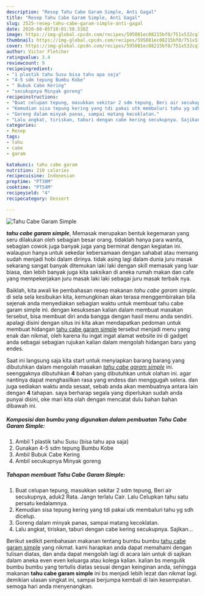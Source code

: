 ```yaml
---
description: "Resep Tahu Cabe Garam Simple, Anti Gagal"
title: "Resep Tahu Cabe Garam Simple, Anti Gagal"
slug: 2525-resep-tahu-cabe-garam-simple-anti-gagal
date: 2020-08-05T10:01:50.530Z
image: https://img-global.cpcdn.com/recipes/595081ec08215bf0/751x532cq70/tahu-cabe-garam-simple-foto-resep-utama.jpg
thumbnail: https://img-global.cpcdn.com/recipes/595081ec08215bf0/751x532cq70/tahu-cabe-garam-simple-foto-resep-utama.jpg
cover: https://img-global.cpcdn.com/recipes/595081ec08215bf0/751x532cq70/tahu-cabe-garam-simple-foto-resep-utama.jpg
author: Victor Fletcher
ratingvalue: 3.4
reviewcount: 9
recipeingredient:
- "1 plastik tahu Susu bisa tahu apa saja"
- "4-5 sdm tepung Bumbu Kobe"
- " Bubuk Cabe Kering"
- "secukupnya Minyak goreng"
recipeinstructions:
- "Buat celupan tepung, masukkan sekitar 2 sdm tepung, Beri air secukupnya, aduk2 Rata. Jangn terlalu Cair. Lalu Celupkan tahu satu persatu kedalamnya."
- "Kemudian sisa tepung kering yang tdi pakai utk membaluri tahu yg sdh dicelup."
- "Goreng dalam minyak panas, sampai matang kecoklatan."
- "Lalu angkat, tiriskan, taburi dengan cabe kering secukupnya. Sajikan..."
categories:
- Resep
tags:
- tahu
- cabe
- garam

katakunci: tahu cabe garam 
nutrition: 210 calories
recipecuisine: Indonesian
preptime: "PT30M"
cooktime: "PT54M"
recipeyield: "4"
recipecategory: Dessert

---
```



![Tahu Cabe Garam Simple](https://img-global.cpcdn.com/recipes/595081ec08215bf0/751x532cq70/tahu-cabe-garam-simple-foto-resep-utama.jpg)

<b><i>tahu cabe garam simple</i></b>, Memasak merupakan bentuk kegemaran yang seru dilakukan oleh sebagian besar orang. tidaklah hanya para wanita, sebagian cowok juga banyak juga yang berminat dengan kegiatan ini. walaupun hanya untuk sekedar kebersamaan dengan sahabat atau memang sudah menjadi hobi dalam dirinya. tidak asing lagi dalam dunia juru masak sekarang sangat banyak ditemukan laki laki dengan skill memasak yang luar biasa, dan lebih banyak juga kita saksikan di aneka rumah makan dan cafe yang mempekerjakan juru masak laki laki sebagai juru masak terbaik nya.



Baiklah, kita awali ke pembahasan resep makanan <i>tahu cabe garam simple</i>. di sela sela kesibukan kita, kemungkinan akan terasa menggembirakan bila sejenak anda menyediakan sebagian waktu untuk membuat tahu cabe garam simple ini. dengan kesuksesan kalian dalam membuat masakan tersebut, bisa membuat diri anda bangga dengan hasil menu anda sendiri. apalagi disini dengan situs ini kita akan mendapatkan pedoman untuk membuat hidangan <u>tahu cabe garam simple</u> tersebut menjadi menu yang enak dan nikmat, oleh karena itu ingat ingat alamat website ini di gadget anda sebagai sebagian rujukan kalian dalam mengolah hidangan baru yang endes.


Saat ini langsung saja kita start untuk menyiapkan barang barang yang dibutuhkan dalam mengolah masakan <u><i>tahu cabe garam simple</i></u> ini. seenggaknya dibutuhkan <b>4</b> bahan yang dibutuhkan untuk olahan ini. agar nantinya dapat menghasilkan rasa yang endess dan menggugah selera. dan juga sediakan waktu anda sesaat, sebab anda akan membuatnya antara lain dengan <b>4</b> tahapan. saya berharap segala yang diperlukan sudah anda punyai disini, oke mari kita olah dengan mencatat dulu bahan bahan dibawah ini.

<!--inarticleads1-->

##### Komposisi dan bumbu yang digunakan dalam pembuatan Tahu Cabe Garam Simple:

1. Ambil 1 plastik tahu Susu (bisa tahu apa saja)
1. Gunakan 4-5 sdm tepung Bumbu Kobe
1. Ambil  Bubuk Cabe Kering
1. Ambil secukupnya Minyak goreng




<!--inarticleads2-->

##### Tahapan membuat Tahu Cabe Garam Simple:

1. Buat celupan tepung, masukkan sekitar 2 sdm tepung, Beri air secukupnya, aduk2 Rata. Jangn terlalu Cair. Lalu Celupkan tahu satu persatu kedalamnya.
1. Kemudian sisa tepung kering yang tdi pakai utk membaluri tahu yg sdh dicelup.
1. Goreng dalam minyak panas, sampai matang kecoklatan.
1. Lalu angkat, tiriskan, taburi dengan cabe kering secukupnya. Sajikan...




Berikut sedikit pembahasan makanan tentang bumbu bumbu <u>tahu cabe garam simple</u> yang nikmat. kami harapkan anda dapat memahami dengan tulisan diatas, dan anda dapat mengolah lagi di acara lain untuk di sajikan dalam aneka even even keluarga atau kolega kalian. kalian bs mengulik bumbu bumbu yang tertulis diatas sesuai dengan keinginan anda, sehingga makanan <b>tahu cabe garam simple</b> ini bs menjadi lebih lezat dan nikmat lagi. demikian ulasan singkat ini, sampai berjumpa kembali di lain kesempatan. semoga hari anda menyenangkan.

